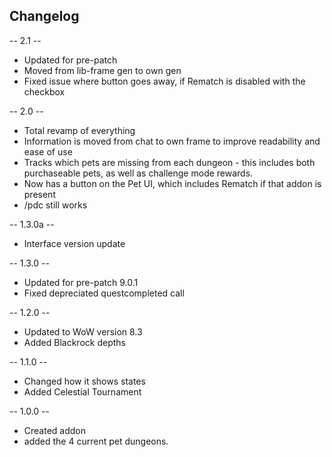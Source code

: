 ## Changelog

-- 2.1 --
* Updated for pre-patch
* Moved from lib-frame gen to own gen
* Fixed issue where button goes away, if Rematch is disabled with the checkbox

-- 2.0 --
* Total revamp of everything
* Information is moved from chat to own frame to improve readability and ease of use
* Tracks which pets are missing from each dungeon - this includes both purchaseable pets, as well as challenge mode rewards.
* Now has a button on the Pet UI, which includes Rematch if that addon is present
* /pdc still works

-- 1.3.0a --
* Interface version update

-- 1.3.0 --
* Updated for pre-patch 9.0.1
* Fixed depreciated questcompleted call

-- 1.2.0 --
* Updated to WoW version 8.3
* Added Blackrock depths

-- 1.1.0 --
* Changed how it shows states
* Added Celestial Tournament

-- 1.0.0 --
* Created addon
* added the 4 current pet dungeons.
